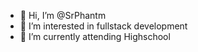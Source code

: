 - 👋 Hi, I’m @SrPhantm
- 👀 I’m interested in fullstack development
- 🌱 I’m currently attending Highschool
